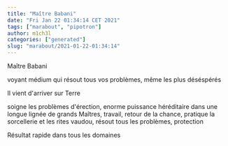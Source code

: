 ```yaml
---
title: "Maître Babani"
date: "Fri Jan 22 01:34:14 CET 2021"
tags: ["marabout", "pipotron"]
author: m1ch3l
categories: ["generated"]
slug: "marabout/2021-01-22-01:34:14"
---
```


Maître Babani

voyant médium qui résout tous vos problèmes, même les plus déséspérés

Il vient d'arriver sur Terre

soigne les problèmes d'érection, enorme puissance héréditaire dans une longue lignée de grands Maîtres, travail, retour de la chance, pratique la sorcellerie et les rites vaudou, résout tous les problèmes, protection

Résultat rapide dans tous les domaines
